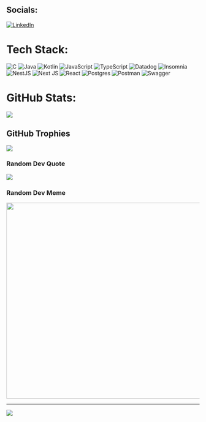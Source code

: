 
## Socials:
[![LinkedIn](https://img.shields.io/badge/LinkedIn-%230077B5.svg?logo=linkedin&logoColor=white)](https://linkedin.com/in/francisco-gaspar) 

# Tech Stack:
![C](https://img.shields.io/badge/c-%2300599C.svg?style=for-the-badge&logo=c&logoColor=white) ![Java](https://img.shields.io/badge/java-%23ED8B00.svg?style=for-the-badge&logo=java&logoColor=white) ![Kotlin](https://img.shields.io/badge/kotlin-%230095D5.svg?style=for-the-badge&logo=kotlin&logoColor=white) ![JavaScript](https://img.shields.io/badge/javascript-%23323330.svg?style=for-the-badge&logo=javascript&logoColor=%23F7DF1E) ![TypeScript](https://img.shields.io/badge/typescript-%23007ACC.svg?style=for-the-badge&logo=typescript&logoColor=white) ![Datadog](https://img.shields.io/badge/datadog-%23632CA6.svg?style=for-the-badge&logo=datadog&logoColor=white) ![Insomnia](https://img.shields.io/badge/Insomnia-black?style=for-the-badge&logo=insomnia&logoColor=5849BE) ![NestJS](https://img.shields.io/badge/nestjs-%23E0234E.svg?style=for-the-badge&logo=nestjs&logoColor=white) ![Next JS](https://img.shields.io/badge/Next-black?style=for-the-badge&logo=next.js&logoColor=white) ![React](https://img.shields.io/badge/react-%2320232a.svg?style=for-the-badge&logo=react&logoColor=%2361DAFB) ![Postgres](https://img.shields.io/badge/postgres-%23316192.svg?style=for-the-badge&logo=postgresql&logoColor=white) ![Postman](https://img.shields.io/badge/Postman-FF6C37?style=for-the-badge&logo=postman&logoColor=white) ![Swagger](https://img.shields.io/badge/-Swagger-%23Clojure?style=for-the-badge&logo=swagger&logoColor=white)
# GitHub Stats:
![](https://github-readme-streak-stats.herokuapp.com/?user=FranciscoGaspar&theme=dark&hide_border=false)<br/>

## GitHub Trophies
![](https://github-profile-trophy.vercel.app/?username=FranciscoGaspar&theme=algolia&no-frame=false&no-bg=true&margin-w=4)

### Random Dev Quote
![](https://quotes-github-readme.vercel.app/api?type=horizontal&theme=dark)

### Random Dev Meme
<img src="https://rm.up.railway.app/" width="512px"/>

---
[![](https://visitcount.itsvg.in/api?id=FranciscoGaspar&icon=2&color=12)](https://visitcount.itsvg.in)

<!-- Proudly created with GPRM ( https://gprm.itsvg.in ) -->
